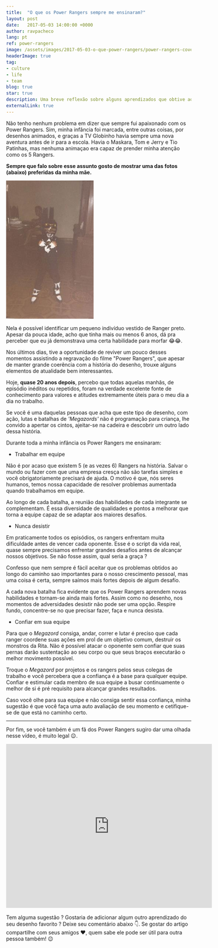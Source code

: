 ```yaml
---
title:  "O que os Power​ Rangers sempre me ensinaram?"
layout: post
date:   2017-05-03 14:00:00 +0000
author: ravpacheco
lang: pt
ref: power-rangers
image: /assets/images/2017-05-03-o-que-power-rangers/power-rangers-cover.jpg
headerImage: true
tag: 
- culture
- life
- team
blog: true
star: true
description: Uma breve reflexão sobre alguns aprendizados que obtive ao longo de vários anos assistindo Power Rangers
externalLink: true
---
```


Não tenho nenhum problema em dizer que sempre fui apaixonado com os Power Rangers. Sim, minha infância foi marcada, entre outras coisas, por desenhos animados, e graças a TV Globinho havia sempre uma nova aventura antes de ir para a escola. Havia o Maskara, Tom e Jerry e Tio Patinhas, mas nenhuma animaçao era capaz de prender minha atenção como os 5 Rangers.

**Sempre que falo sobre esse assunto gosto de mostrar uma das fotos (abaixo) preferidas da minha mãe.**

![Eu Ranger :)](../assets/images/2017-05-03-o-que-power-rangers/i-ranger.jpg)

Nela é possível identificar um  pequeno indivíduo vestido de Ranger preto. Apesar da pouca idade, acho que tinha mais ou menos 6 anos, dá pra perceber que eu já demonstrava uma certa habilidade para morfar 😂😂.

Nos últimos dias, tive a oportunidade de reviver um pouco desses momentos assistindo a regravação do filme "Power Rangers", que apesar de manter grande coerência com a história do desenho, trouxe alguns elementos de atualidade bem interessantes.

Hoje, **quase 20 anos depois**, percebo que todas aquelas manhãs, de episódio inéditos ou repetidos, foram na verdade excelente fonte de conhecimento para valores e atitudes extremamente úteis para o meu dia a dia no trabalho. 

Se você é uma daquelas pessoas que acha que este tipo de desenho, com ação, lutas e batalhas de *'Megazords'* não é programação para criança, lhe convido a apertar os cintos, ajeitar-se na cadeira e descobrir um outro lado dessa história.

Durante toda a minha infância os Power Rangers me ensinaram:

* Trabalhar em equipe

<span class="evidence">Não é por acaso que existem 5 (e as vezes 6) Rangers na história.</span> Salvar o mundo ou fazer com que uma empresa cresça não​ são tarefas simples e você obrigatoriamente precisará de ajuda. O motivo é que, nós seres humanos, temos nossa capacidade de resolver problemas aumentada quando trabalhamos em equipe. 

Ao longo de cada batalha, a reunião das habilidades de cada integrante se complementam. É essa diversidade de qualidades e pontos a melhorar que torna a equipe capaz de se adaptar aos maiores desafios. 

* Nunca desistir

Em praticamente todos os episódios, os rangers enfrentam muita dificuldade antes de vencer cada oponente. Esse é o script da vida real, <span class="evidence">quase sempre precisamos enfrentar grandes desafios antes de alcançar nossos objetivos.</span> Se não fosse assim, qual seria a graça ?

Confesso que nem sempre é fácil aceitar que os problemas obtidos ao longo do caminho sao importantes para o nosso crescimento pessoal, mas uma coisa é certa, sempre saímos mais fortes depois de algum desafio.

A cada nova batalha fica evidente que os Power Rangers aprendem novas habilidades e tornam-se ainda mais fortes. Assim como no desenho, nos momentos de adversidades desistir não pode ser uma opção. Respire fundo, concentre-se no que precisar fazer, faça e nunca desista. 

* Confiar em sua equipe

Para que o *Megazord* consiga, andar, correr e lutar é preciso que cada ranger coordene suas ações em prol de um objetivo comum, destruir os monstros da Rita. Não é possível atacar o oponente sem confiar que suas pernas darão sustentação ao seu corpo ou que seus braços executarão o melhor movimento possível.

<span class="evidence">Troque o *Megazord* por projetos e os rangers pelos seus colegas de trabalho e você percebera que a confiança é a base para qualquer equipe.</span> Confiar e estimular cada membro de sua equipe a busar continuamente o melhor de si é pré requisito para alcançar grandes resultados. 

Caso você olhe para sua equipe e não consiga sentir essa confiança, minha sugestão é que você faça uma auto avaliação de seu momento e cetifique-se de que está no caminho certo.

-----

Por fim, se você também é um fã dos Power Rangers sugiro dar uma olhada nesse vídeo, é muito legal 😉.

<iframe src="https://www.facebook.com/plugins/video.php?href=https%3A%2F%2Fwww.facebook.com%2Fvelhainfanciatv.com.br%2Fvideos%2F1373131556133945%2F&show_text=0&width=560" width="560" height="445" style="border:none;overflow:hidden" scrolling="no" frameborder="0" allowTransparency="true" allowFullScreen="true"></iframe>

Tem alguma sugestão ? Gostaria de adicionar algum outro aprendizado do seu desenho favorito ? Deixe seu comentário abaixo 👇. Se gostar do artigo compartilhe com seus amigos ❤️, quem sabe ele pode ser útil para outra pessoa também! 😉

